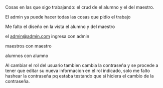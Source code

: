 Cosas en las que sigo trabajando: el crud de el alumno y el del maestro.

El admin ya puede hacer todas las cosas que pidio el trabajo

Me falto el diseño en la vista el alumno y del maestro 

el admin@admin.com ingresa con admin

maestros con maestro

alumnos con alumno

Al cambiar el rol del usuario tambien cambia la contraseña y se procede a tener que editar su nueva informacion en el rol indicado, solo me falto hashear la contraseña pq estaba testando que si hiciera el cambio de la contraseña.